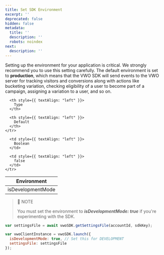 ```yaml
---
title: Set SDK Environment
excerpt: ''
deprecated: false
hidden: false
metadata:
  title: ''
  description: ''
  robots: noindex
next:
  description: ''
---
```

Setting up the environment for your application is critical. We strongly recommend you to use this setting carefully. The default environment is set to **production**, which means that the VWO SDK will send events to the VWO server for tracking visitors and conversions along with actions like bucketing variation, checking eligibility of a user to become part of a campaign, assigning a variation to a user, and so on.

<Table align={["left","left","left"]}>
  <thead>
    <tr>
      <th style={{ textAlign: "left" }}>
        Environment
      </th>

      <th style={{ textAlign: "left" }}>
        Type
      </th>

      <th style={{ textAlign: "left" }}>
        Default
      </th>
    </tr>
  </thead>

  <tbody>
    <tr>
      <td style={{ textAlign: "left" }}>
        isDevelopmentMode
      </td>

      <td style={{ textAlign: "left" }}>
        Boolean
      </td>

      <td style={{ textAlign: "left" }}>
        false
      </td>
    </tr>
  </tbody>
</Table>

> 🚧 NOTE
>
> You must set the environment to ***isDevelopmentMode: true*** if you're experimenting with the SDK.

```javascript Node.js
var settingsFile = await vwoSDK.getSettingsFile(accountId, sdkKey);

var vwoClientInstance = vwoSDK.launch({
  isDevelopmentMode: true, // Set this for DEVELOPMENT
  settingsFile: settingsFile
});
```
